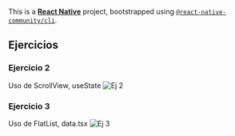 This is a [**React Native**](https://reactnative.dev) project, bootstrapped using [`@react-native-community/cli`](https://github.com/react-native-community/cli).


## Ejercicios

### Ejercicio 2
Uso de ScrollView, useState
![Ej 2](proyecto/assets/ejer2.gif)

### Ejercicio 3
Uso de FlatList, data.tsx
![Ej 3](proyecto/assets/ejer3.gif)

